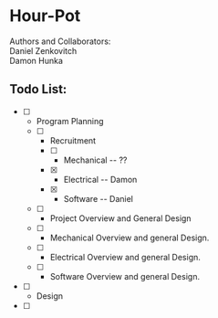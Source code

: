 # Hour-Pot

Authors and Collaborators:  
    Daniel Zenkovitch  
    Damon Hunka
 

## Todo List:
- [ ] - Program Planning
  - [ ] - Recruitment
    - [ ] - Mechanical -- ??
    - [X] - Electrical -- Damon
    - [X] - Software   -- Daniel
  - [ ] - Project Overview and General Design
  - [ ] - Mechanical Overview and general Design. 
  - [ ] - Electrical Overview and general Design.
  - [ ] - Software Overview and general Design. 
- [ ] - Design 
- [ ]
